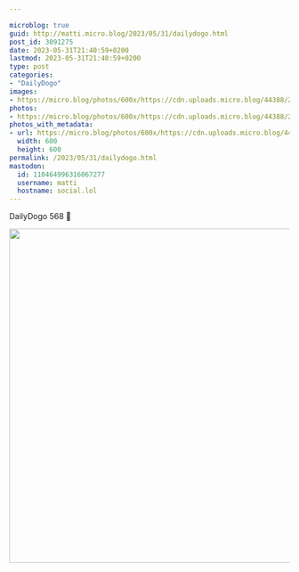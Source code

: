```yaml
---

microblog: true
guid: http://matti.micro.blog/2023/05/31/dailydogo.html
post_id: 3091275
date: 2023-05-31T21:40:59+0200
lastmod: 2023-05-31T21:40:59+0200
type: post
categories:
- "DailyDogo"
images:
- https://micro.blog/photos/600x/https://cdn.uploads.micro.blog/44388/2023/ff80f2f6a6.jpg
photos:
- https://micro.blog/photos/600x/https://cdn.uploads.micro.blog/44388/2023/ff80f2f6a6.jpg
photos_with_metadata:
- url: https://micro.blog/photos/600x/https://cdn.uploads.micro.blog/44388/2023/ff80f2f6a6.jpg
  width: 600
  height: 600
permalink: /2023/05/31/dailydogo.html
mastodon:
  id: 110464996316067277
  username: matti
  hostname: social.lol
---
```

DailyDogo 568 🐶

<img src="https://micro.blog/photos/600x/https://blog.martin-haehnel.de/uploads/2023/ff80f2f6a6.jpg" width="600" height="600" alt="" />
